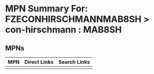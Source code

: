 



# MPN Summary For: FZECONHIRSCHMANNMAB8SH > con-hirschmann : MAB8SH

## MPNs
  

|MPN|Direct Links|Search Links|
| :--- | :--- | :--- |
||||
